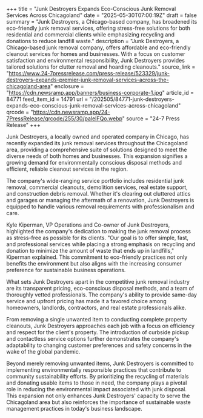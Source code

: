 +++
title = "Junk Destroyers Expands Eco-Conscious Junk Removal Services Across Chicagoland"
date = "2025-05-30T07:00:19Z"
draft = false
summary = "Junk Destroyers, a Chicago-based company, has broadened its eco-friendly junk removal services, offering stress-free solutions for both residential and commercial clients while emphasizing recycling and donations to reduce landfill waste."
description = "Junk Destroyers, a Chicago-based junk removal company, offers affordable and eco-friendly cleanout services for homes and businesses. With a focus on customer satisfaction and environmental responsibility, Junk Destroyers provides tailored solutions for clutter removal and hoarding cleanouts."
source_link = "https://www.24-7pressrelease.com/press-release/523329/junk-destroyers-expands-premier-junk-removal-services-across-the-chicagoland-area"
enclosure = "https://cdn.newsramp.app/banners/business-corporate-1.jpg"
article_id = 84771
feed_item_id = 14791
url = "/202505/84771-junk-destroyers-expands-eco-conscious-junk-removal-services-across-chicagoland"
qrcode = "https://cdn.newsramp.app/24-7PressRelease/qrcode/255/30/paleIFQo.webp"
source = "24-7 Press Release"
+++

<p>Junk Destroyers, a locally owned and operated company in Chicago, has recently expanded its junk removal services throughout the Chicagoland area, providing a comprehensive suite of solutions designed to meet the diverse needs of both homes and businesses. This expansion signifies a growing demand for environmentally conscious disposal methods and efficient, reliable cleanout services in the region.</p><p>The company's wide-ranging service portfolio includes residential junk removal, commercial cleanouts, demolition services, real estate support, and construction debris removal. Whether it's clearing out cluttered attics and garages or managing the aftermath of a renovation, Junk Destroyers is equipped to handle various removal requirements with professionalism and care.</p><p>Kyle Kiperman, VP Operations and Co-owner of Junk Destroyers, highlighted the company's dedication to making the junk removal process as stress-free as possible for its clients. "Our goal is to offer simple, fast, and professional services while placing a strong emphasis on recycling and donation to minimize the amount of waste that ends up in landfills," Kiperman explained. This commitment to eco-friendly practices not only benefits the environment but also aligns with the increasing consumer preference for sustainable business operations.</p><p>What sets Junk Destroyers apart in the competitive junk removal industry are its transparent pricing, eco-conscious disposal methods, and a team of thoroughly vetted professionals. The company's ability to provide same-day service and upfront pricing has made it a favored choice among homeowners, landlords, contractors, and real estate professionals alike.</p><p>From removing a single unwanted item to conducting complete property cleanouts, Junk Destroyers approaches each job with a focus on efficiency and respect for the client's property. The introduction of curbside pickup and contactless service options further demonstrates the company's adaptability to changing customer preferences and safety concerns in the wake of the global pandemic.</p><p>Beyond merely removing unwanted items, Junk Destroyers is committed to implementing environmentally responsible practices that contribute to community sustainability efforts. By prioritizing the recycling of materials and donating usable items to those in need, the company plays a pivotal role in reducing the environmental impact associated with junk disposal. This expansion not only enhances Junk Destroyers' capacity to serve the Chicagoland area but also reinforces the importance of sustainable waste management practices in today's business landscape.</p>